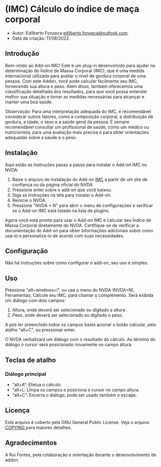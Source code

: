 # (IMC) Cálculo do índice de maça corporal

* Autor: Edilberto Fonseca <edilberto.fonseca@outlook.com>.
* Data da criação: 11/08/2022.

## Introdução

Bem-vindo ao Add-on IMC! Este é um plug-in desenvolvido para ajudar na determinação do Índice de Massa Corporal (IMC), que é uma medida internacional utilizada para avaliar o nível de gordura corporal de uma pessoa. Com este Addon, você pode calcular facilmente seu IMC, fornecendo sua altura e peso. Além disso, também oferecemos uma classificação detalhada dos resultados, para que você possa entender melhor sua situação e tomar as medidas necessárias para alcançar e manter uma boa saúde.

 Observação: Para uma interpretação adequada do IMC, é recomendável considerar outros fatores, como a composição corporal, a distribuição de gordura, a idade, o sexo e a saúde geral da pessoa. É sempre recomendável consultar um profissional de saúde, como um médico ou nutricionista, para uma avaliação mais precisa e para obter orientações adequadas sobre a saúde e o peso.

## Instalação

Aqui estão as instruções passo a passo para instalar o Add-on IMC no NVDA:

1. Baixe o arquivo de instalação do Add-on [IMC](https://github.com/EdilbertoFonseca/IMC) a partir de um site de confiança ou da página oficial do NVDA.
2. Pressione enter sobre o add-on que você baixou.
3. Siga as instruções na tela para instalar o Add-on.
4. Reinicie o NVDA.
5. Pressione "NVDA + N" para abrir o menu de configurações e verificar se o Add-on IMC está listado na lista de plugins.

Agora você está pronto para usar o Add-on IMC e calcular seu Índice de Massa Corporal diretamente do NVDA. Certifique-se de verificar a documentação do Add-on para obter informações adicionais sobre como usá-lo e personalizá-lo de acordo com suas necessidades.

## Configuração

Não há instruções sobre como configurar o add-on, seu uso é simples.

## Uso

Pressione "alt+windows+i", ou use o menu do NVDA (NVDA+N), Ferramentas, Calcule seu IMC, para chamar o complemento. Será exibida um diálogo com dois campos:

1. Altura, onde deverá ser selecionado ou digitado a altura .
2. Peso, onde deverá ser selecionado ou digitado o peso.

A pós ter preenchido todos os campos basta acionar o botão calcular, pelo atalho "alt+C", ou pressionar enter.

O NVDA verbalizará um diálogo com o resultado do cálculo. Ao término do diálogo o cursor será posicionado novamente no campo altura.

## Teclas de atalho ##

### Diálogo principal

* “alt+A”: Efetua o cálculo.
* “alt+L: Limpa os campos e posiciona o cursor no campo altura.
* “alt+C”: Encerra o diálogo, pode ser usado também o escape.

## Licença

Este arquivo é coberto pela GNU General Public License.
Veja o arquivo [COPYING ](https://github.com/EdilbertoFonseca/IMC/blob/master/COPYING.txt) para maiores detalhes.

## Agradecimentos

A Rui Fontes, pela colaboração e orientação durante o desenvolvimento do addon.
